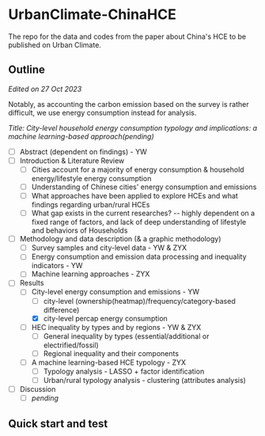 # UrbanClimate-ChinaHCE
The repo for the data and codes from the paper about China's HCE to be published on Urban Climate.

## Outline

*Edited on 27 Oct 2023*

Notably, as accounting the carbon emission based on the survey is rather difficult, we use energy consumption instead for analysis.

*Title: City-level household energy consumption typology and implications: a machine learning-based approach(pending)*
- [ ] Abstract (dependent on findings) - YW
- [ ] Introduction & Literature Review
  - [ ] Cities account for a majority of energy consumption & household energy/lifestyle energy consumption
  - [ ] Understanding of Chinese cities' energy consumption and emissions
  - [ ] What approaches have been applied to explore HCEs and what findings regarding urban/rural HCEs
  - [ ] What gap exists in the current researches? -- highly dependent on a fixed range of factors, and lack of deep understanding of lifestyle and behaviors of Households
- [ ] Methodology and data description (& a graphic methodology)
  - [ ] Survey samples and city-level data - YW & ZYX
  - [ ] Energy consumption and emission data processing and inequality indicators - YW
  - [ ] Machine learning approaches - ZYX
- [ ] Results
  - [ ] City-level energy consumption and emissions - YW
    - [ ] city-level (ownership(heatmap)/frequency/category-based difference)
    - [x] city-level percap energy consumption
  - [ ] HEC inequality by types and by regions - YW & ZYX
    - [ ] General inequality by types (essential/additional or electrified/fossil)
    - [ ] Regional inequality and their components
  - [ ] A machine learning-based HCE typology - ZYX
    - [ ] Typology analysis - LASSO + factor identification
    - [ ] Urban/rural typology analysis - clustering (attributes analysis)
- [ ] Discussion
  - [ ] *pending*

## Quick start and test
